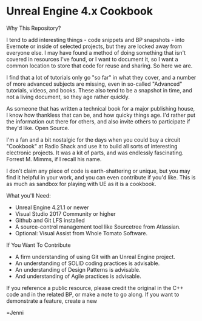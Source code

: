 # Unreal Engine 4.x Cookbook

Why This Repository?

I tend to add interesting things - code snippets and BP snapshots - into Evernote or inside of selected projects, but they are locked away from everyone else. I may have found a method of doing something that isn't covered in resources I've found, or I want to document it, so I want a common location to store that code for reuse and sharing. So here we are.

I find that a lot of tutorials only go "so far" in what they cover, and a number of more advanced subjects are missing, even in so-called "Advanced" tutorials, videos, and books.  These also tend to be a snapshot in time, and not a living document, so they age rather quickly.

As someone that has written a technical book for a major publishing house, I know how thankless that can be, and how quicky things age. I'd rather put the information out there for others, and also invite others to participate if they'd like. Open Source.

I'm a fan and a bit nostalgic for the days when you could buy a circuit "Cookbook" at Radio Shack and use it to build all sorts of interesting electronic projects. It was a kit of parts, and was endlessly fascinating. Forrest M. Mimms, if I recall his name.

I don't claim any piece of code is earth-shattering or unique, but you may find it helpful in your work, and you can even contribute if you'd like. This is as much as sandbox for playing with UE as it is a cookbook. 

What you'll Need:

* Unreal Engine 4.21.1 or newer
* Visual Studio 2017 Community or higher
* Github and Git LFS installed
* A source-control management tool like Sourcetree from Atlassian.
* Optional: Visual Assist from Whole Tomato Software.

If You Want To Contribute

* A firm understanding of using Git with an Unreal Engine project.
* An understanding of SOLID coding practices is advisable. 
* An understanding of Design Patterns is advisable.
* And understanding of Agile practices is advisable.

If you reference a public resource, please credit the original in the C++ code and in the related BP, or make a note to go along. If you want to demonstrate a feature, create a new 


 =Jenni
